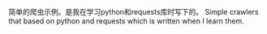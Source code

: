 简单的爬虫示例。是我在学习python和requests库时写下的。
 Simple crawlers that based on python and requests which is written when I learn them.
